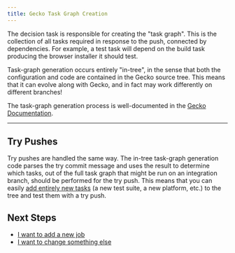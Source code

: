 ```yaml
---
title: Gecko Task Graph Creation
---
```


The decision task is responsible for creating the "task graph".
This is the collection of all tasks required in response to the push, connected by dependencies.
For example, a test task will depend on the build task producing the browser installer it should test.

Task-graph generation occurs entirely "in-tree", in the sense that both the configuration and code are contained in the Gecko source tree.
This means that it can evolve along with Gecko, and in fact may work differently on different branches!

The task-graph generation process is well-documented in the [Gecko Documentation](https://firefox-source-docs.mozilla.org/taskcluster/taskcluster/index.html).

---

## Try Pushes

Try pushes are handled the same way.
The in-tree task-graph generation code parses the try commit message and uses the result to determine which tasks, out of the full task graph that might be run on an integration branch, should be performed for the try push.
This means that you can easily [add entirely new tasks](gecko-new-job) (a new test suite, a new platform, etc.) to the tree and test them with a try push.

## Next Steps

- [I want to add a new job](gecko-new-job)
- [I want to change something else](gecko-task-graph-howto)

